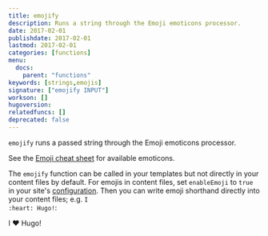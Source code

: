 ```yaml
---
title: emojify
description: Runs a string through the Emoji emoticons processor.
date: 2017-02-01
publishdate: 2017-02-01
lastmod: 2017-02-01
categories: [functions]
menu:
  docs:
    parent: "functions"
keywords: [strings,emojis]
signature: ["emojify INPUT"]
workson: []
hugoversion:
relatedfuncs: []
deprecated: false
---
```


`emojify` runs a passed string through the Emoji emoticons processor.

See the [Emoji cheat sheet][emojis] for available emoticons.

The `emojify` function can be called in your templates but not directly in your content files by default. For emojis in content files, set `enableEmoji` to `true` in your site's [configuration][config]. Then you can write emoji shorthand directly into your content files; e.g. <code>I :</code><code>heart</code><code>: Hugo!</code>:

I :heart: Hugo!


[config]: /getting-started/configuration/
[emojis]: https://www.webfx.com/tools/emoji-cheat-sheet/
[sc]: /templates/shortcode-templates/
[scsource]: https://github.com/gohugoio/hugo/tree/master/docs/layouts/shortcodes
